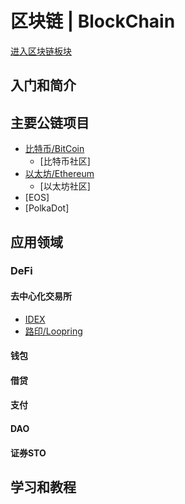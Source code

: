 # 区块链 | BlockChain

[进入区块链板块](BlockChain.md)

## 入门和简介


## 主要公链项目

- [比特币/BitCoin](http://bitcoin.org)
  - [比特币社区]
- [以太坊/Ethereum](http://www.ethereum.org)
  - [以太坊社区]
- [EOS]
- [PolkaDot]

## 应用领域

### DeFi

#### 去中心化交易所
- [IDEX](https://idex.market)
- [路印/Loopring](https://loopring.io/)

#### 钱包


#### 借贷


#### 支付


#### DAO


#### 证券STO


## 学习和教程